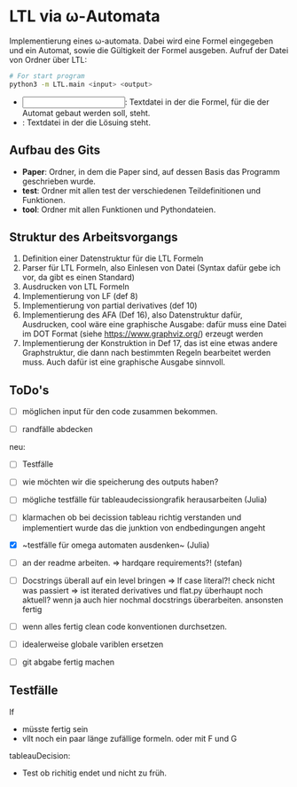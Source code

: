 # LTL via ω-Automata

Implementierung eines ω-automata. Dabei wird eine Formel eingegeben und ein Automat, sowie die Gültigkeit der Formel ausgeben.
Aufruf der Datei von Ordner über LTL:

```bash
# For start program
python3 -m LTL.main <input> <output> 
```
* <input>: Textdatei in der die Formel, für die der Automat gebaut werden soll, steht.
* <output>: Textdatei in der die Lösuing steht.

## Aufbau des Gits

* **Paper**: Ordner, in dem die Paper sind, auf dessen Basis das Programm geschrieben wurde.
* **test**: Ordner mit allen test der verschiedenen Teildefinitionen und Funktionen.
* **tool**: Ordner mit allen Funktionen und Pythondateien.

## Struktur des Arbeitsvorgangs

1. Definition einer Datenstruktur für die LTL Formeln
2. Parser für LTL Formeln, also Einlesen von Datei (Syntax dafür gebe ich vor, da gibt es einen Standard)
3. Ausdrucken von LTL Formeln
4. Implementierung von LF (def 8)
5. Implementierung von partial derivatives (def 10)
6. Implementierung des AFA (Def 16), also Datenstruktur dafür, Ausdrucken, cool wäre eine graphische Ausgabe: dafür muss eine Datei im DOT Format (siehe https://www.graphviz.org/) erzeugt werden
7. Implementierung der Konstruktion in Def 17, das ist eine etwas andere Graphstruktur, die dann nach bestimmten Regeln bearbeitet werden muss. Auch dafür ist eine graphische Ausgabe sinnvoll.

## ToDo's

- [ ] möglichen input für den code zusammen bekommen.
- [ ] randfälle abdecken


neu:
- [ ] Testfälle
- [ ] wie möchten wir die speicherung des outputs haben?
- [ ] mögliche testfälle für tableaudecissiongrafik herausarbeiten (Julia)
- [ ] klarmachen ob bei decission tableau richtig verstanden und implementiert
wurde das die junktion von endbedingungen angeht
- [x] ~testfälle für omega automaten ausdenken~ (Julia)
- [ ] an der readme arbeiten.
	=> hardqare requirements?! (stefan)
- [ ] Docstrings überall auf ein level bringen
	=> lf case literal?! check nicht was passiert
        => ist iterated derivatives und flat.py überhaupt noch aktuell? wenn ja auch hier nochmal docstrings überarbeiten. ansonsten fertig


- [ ] wenn alles fertig clean code konventionen durchsetzen. 
- [ ] idealerweise globale variblen ersetzen 
- [ ] git abgabe fertig machen

## Testfälle

lf
- müsste fertig sein
- vllt noch ein paar länge zufällige formeln. oder mit F und G

tableauDecision:
- Test ob richitig endet und nicht zu früh.


